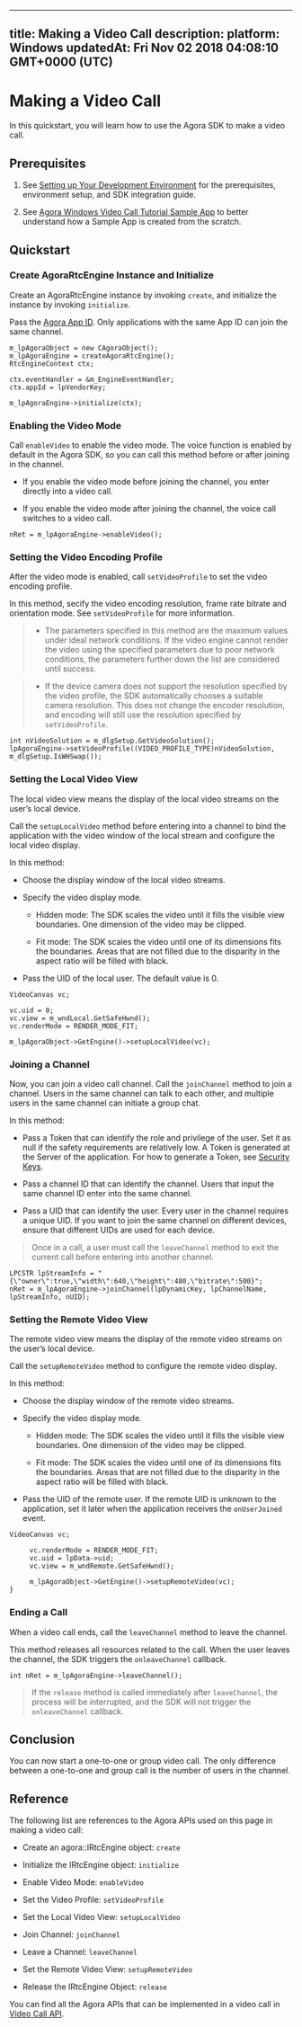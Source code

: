 
---
title: Making a Video Call
description: 
platform: Windows
updatedAt: Fri Nov 02 2018 04:08:10 GMT+0000 (UTC)
---
# Making a Video Call
In this quickstart, you will learn how to use the Agora SDK to make a video call.

## Prerequisites

1.  See [Setting up Your Development Environment](../../en/Quickstart%20Guide/windows_video.md) for the prerequisites, environment setup, and SDK integration guide.

2.  See [Agora Windows Video Call Tutorial Sample App](https://github.com/AgoraIO/Basic-Video-Call/tree/master/Group-Video/OpenVideoCall-Windows) to better understand how a Sample App is created from the scratch.


## Quickstart

### Create AgoraRtcEngine Instance and Initialize

Create an AgoraRtcEngine instance by invoking <code>create</code>, and initialize the instance by invoking <code>initialize</code>.

Pass the [Agora App ID](../../en/Quickstart%20Guide/windows_video.md). Only applications with the same App ID can join the same channel.

```
m_lpAgoraObject = new CAgoraObject();
m_lpAgoraEngine = createAgoraRtcEngine();
RtcEngineContext ctx;

ctx.eventHandler = &m_EngineEventHandler;
ctx.appId = lpVendorKey;

m_lpAgoraEngine->initialize(ctx);
```

### Enabling the Video Mode

Call <code>enableVideo</code> to enable the video mode. The voice function is enabled by default in the Agora SDK, so you can call this method before or after joining in the channel.

-   If you enable the video mode before joining the channel, you enter directly into a video call.

-   If you enable the video mode after joining the channel, the voice call switches to a video call.


```
nRet = m_lpAgoraEngine->enableVideo();
```

### Setting the Video Encoding Profile

After the video mode is enabled, call <code>setVideoProfile</code> to set the video encoding profile.

In this method, secify the video encoding resolution, frame rate bitrate and orientation mode. See <code>setVideoProfile</code> for more information.

> -   The parameters specified in this method are the maximum values under ideal network conditions. If the video engine cannot render the video using the specified parameters due to poor network conditions, the parameters further down the list are considered until success.

> -   If the device camera does not support the resolution specified by the video profile, the SDK automatically chooses a suitable camera resolution. This does not change the encoder resolution, and encoding will still use the resolution specified by `setVideoProfile`.


```
int nVideoSolution = m_dlgSetup.GetVideoSolution();
lpAgoraEngine->setVideoProfile((VIDEO_PROFILE_TYPE)nVideoSolution, m_dlgSetup.IsWHSwap());
```

### Setting the Local Video View

The local video view means the display of the local video streams on the user’s local device.

Call the <code>setupLocalVideo</code> method before entering into a channel to bind the application with the video window of the local stream and configure the local video display.

In this method:

-   Choose the display window of the local video streams.

-   Specify the video display mode.

    -   Hidden mode: The SDK scales the video until it fills the visible view boundaries. One dimension of the video may be clipped.

    -   Fit mode: The SDK scales the video until one of its dimensions fits the boundaries. Areas that are not filled due to the disparity in the aspect ratio will be filled with black.

-   Pass the UID of the local user. The default value is 0.


```
VideoCanvas vc;

vc.uid = 0;
vc.view = m_wndLocal.GetSafeHwnd();
vc.renderMode = RENDER_MODE_FIT;

m_lpAgoraObject->GetEngine()->setupLocalVideo(vc);
```

### Joining a Channel

Now, you can join a video call channel. Call the <code>joinChannel</code> method to join a channel. Users in the same channel can talk to each other, and multiple users in the same channel can initiate a group chat.

In this method:

-   Pass a Token that can identify the role and privilege of the user. Set it as null if the safety requirements are relatively low. A Token is generated at the Server of the application. For how to generate a Token, see [Security Keys](../../en/Agora%20Platform/token.md).

-   Pass a channel ID that can identify the channel. Users that input the same channel ID enter into the same channel.

-   Pass a UID that can identify the user. Every user in the channel requires a unique UID. If you want to join the same channel on different devices, ensure that different UIDs are used for each device.


> Once in a call, a user must call the <code>leaveChannel</code> method to exit the current call before entering into another channel.

```
LPCSTR lpStreamInfo = "{\"owner\":true,\"width\":640,\"height\":480,\"bitrate\":500}";
nRet = m_lpAgoraEngine->joinChannel(lpDynamicKey, lpChannelName, lpStreamInfo, nUID);
```

### Setting the Remote Video View

The remote video view means the display of the remote video streams on the user’s local device.

Call the <code>setupRemoteVideo</code> method to configure the remote video display.

In this method:

-   Choose the display window of the remote video streams.

-   Specify the video display mode.

    -   Hidden mode: The SDK scales the video until it fills the visible view boundaries. One dimension of the video may be clipped.

    -   Fit mode: The SDK scales the video until one of its dimensions fits the boundaries. Areas that are not filled due to the disparity in the aspect ratio will be filled with black.

-   Pass the UID of the remote user. If the remote UID is unknown to the application, set it later when the application receives the <code>onUserJoined</code> event.


```
VideoCanvas vc;

     vc.renderMode = RENDER_MODE_FIT;
     vc.uid = lpData->uid;
     vc.view = m_wndRemote.GetSafeHwnd();

     m_lpAgoraObject->GetEngine()->setupRemoteVideo(vc);
}
```

### Ending a Call

When a video call ends, call the <code>leaveChannel</code> method to leave the channel.

This method releases all resources related to the call. When the user leaves the channel, the SDK triggers the <code>onleaveChannel</code> callback.

```
int nRet = m_lpAgoraEngine->leaveChannel();
```

> If the <code>release</code> method is called immediately after <code>leaveChannel</code>, the process will be interrupted, and the SDK will not trigger the <code>onleaveChannel</code> callback.

## Conclusion

You can now start a one-to-one or group video call. The only difference between a one-to-one and group call is the number of users in the channel.

## Reference

The following list are references to the Agora APIs used on this page in making a video call:

-  Create an agora::IRtcEngine object: <code>create</code>

-   Initialize the IRtcEngine object: <code>initialize</code>

-   Enable Video Mode: <code>enableVideo</code>

-   Set the Video Profile: <code>setVideoProfile</code>

-   Set the Local Video View: <code>setupLocalVideo</code>

-   Join Channel: <code>joinChannel</code>

-   Leave a Channel: <code>leaveChannel</code>

-   Set the Remote Video View: <code>setupRemoteVideo</code>

-   Release the IRtcEngine Object: <code>release</code>


You can find all the Agora APIs that can be implemented in a video call in [Video Call API](https://docs.agora.io/en/Video/API%20Reference/cpp/index.html).




